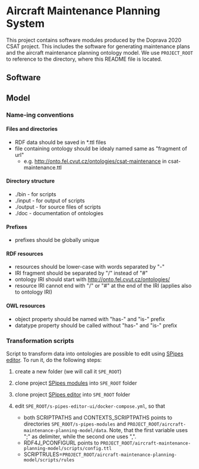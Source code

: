 # Aircraft Maintenance Planning System                                                                                                                                                               
This project contains software modules produced by the Doprava 2020 CSAT project. This includes the software for generating maintenance plans and the aircraft maintenance planning ontology model. We use `PROJECT_ROOT` to reference to the directory, where this README file is located.


## Software

## Model

### Name-ing conventions

#### Files and directories

- RDF data should be saved in *.ttl files
- file containing ontology should be idealy named same as "fragment of url"
    - e.g. http://onto.fel.cvut.cz/ontologies/csat-maintenance in csat-maintenance.ttl

#### Directory structure

- ./bin - for scripts
- ./input - for output of scripts
- ./output - for source files of scripts
- ./doc - documentation of ontologies

#### Prefixes

- prefixes should be globally unique

#### RDF resources 

- resources should be lower-case with words separated by "-"
- IRI fragment should be separated by "/" instead of "#"
- ontology IRI should start with http://onto.fel.cvut.cz/ontologies/
- resource IRI cannot end with "/" or "#" at the end of the IRI (applies also to ontology IRI)


#### OWL resources

- object property should be named with "has-" and "is-" prefix
- datatype property should be called without "has-" and "is-" prefix


### Transformation scripts

Script to transform data into ontologies are possible to edit using [SPipes editor](https://github.com/chlupnoha/s-pipes-editor-ui).
To run it, do the following steps:
1) create a new folder (we will call it `SPE_ROOT`)
2) clone project [SPipes modules](https://blaskmir@kbss.felk.cvut.cz/gitblit/r/s-pipes-modules.git
   ) into `SPE_ROOT` folder 
3) clone project [SPipes editor](https://github.com/chlupnoha/s-pipes-editor-ui) into `SPE_ROOT` folder
4) edit `SPE_ROOT/s-pipes-editor-ui/docker-compose.yml`, so that

    - both SCRIPTPATHS and CONTEXTS_SCRIPTPATHS points to directories `SPE_ROOT/s-pipes-modules` 
      and `PROJECT_ROOT/aircraft-maintenance-planning-model/data`. Note, that the first variable 
      uses ";" as delimiter, while the second one uses ",".
    - RDF4J_PCONFIGURL points to `PROJECT_ROOT/aircraft-maintenance-planning-model/scripts/config.ttl`
    - SCRIPTRULES=`PROJECT_ROOT/aircraft-maintenance-planning-model/scripts/rules`

